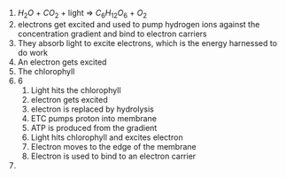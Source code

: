 1. $H_2O$ + $CO_2$ + light => $C_6H_{12}O_6$ + $O_2$
2. electrons get excited and used to pump hydrogen ions against the concentration gradient and bind to electron carriers
3. They absorb light to excite electrons, which is the energy harnessed to do work
4. An electron gets excited
5. The chlorophyll
6. 6
	1. Light hits the chlorophyll
	2. electron gets excited
	3. electron is replaced by hydrolysis
	4. ETC pumps proton into membrane
	5. ATP is produced from the gradient
	6. Light hits chlorophyll and excites electron
	7. Electron moves to the edge of the membrane
	8. Electron is used to bind to an electron carrier
7. 